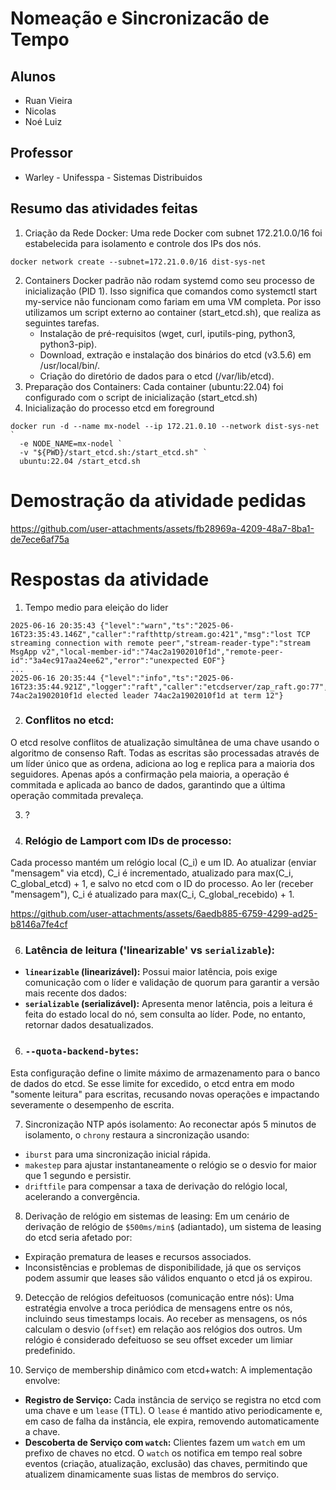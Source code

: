 # Nomeação e Sincronizacão de Tempo
## Alunos
- Ruan Vieira
- Nicolas
- Noé Luiz

## Professor
- Warley - Unifesspa - Sistemas Distribuidos

## Resumo das atividades feitas
1. Criação da Rede Docker: Uma rede Docker com subnet 172.21.0.0/16 foi estabelecida para isolamento e controle dos IPs dos nós.
```
docker network create --subnet=172.21.0.0/16 dist-sys-net
```
2. Containers Docker padrão não rodam systemd como seu processo de inicialização (PID 1). Isso significa que comandos como systemctl start my-service não funcionam como fariam em uma VM completa. Por isso utilizamos um script externo ao container (start_etcd.sh), que realiza as seguintes tarefas.
    - Instalação de pré-requisitos (wget, curl, iputils-ping, python3, python3-pip).
    - Download, extração e instalação dos binários do etcd (v3.5.6) em /usr/local/bin/.
    - Criação do diretório de dados para o etcd (/var/lib/etcd).
4. Preparação dos Containers: Cada container (ubuntu:22.04) foi configurado com o script de inicialização (start_etcd.sh)
3. Inicialização do processo etcd em foreground
```
docker run -d --name mx-nodel --ip 172.21.0.10 --network dist-sys-net `
  -e NODE_NAME=mx-nodel `
  -v "${PWD}/start_etcd.sh:/start_etcd.sh" `
  ubuntu:22.04 /start_etcd.sh
```

# Demostração da atividade pedidas
https://github.com/user-attachments/assets/fb28969a-4209-48a7-8ba1-de7ece6af75a

# Respostas da atividade
1. Tempo medio para eleição do lider
```
2025-06-16 20:35:43 {"level":"warn","ts":"2025-06-16T23:35:43.146Z","caller":"rafthttp/stream.go:421","msg":"lost TCP streaming connection with remote peer","stream-reader-type":"stream MsgApp v2","local-member-id":"74ac2a1902010f1d","remote-peer-id":"3a4ec917aa24ee62","error":"unexpected EOF"}
...
2025-06-16 20:35:44 {"level":"info","ts":"2025-06-16T23:35:44.921Z","logger":"raft","caller":"etcdserver/zap_raft.go:77","msg":"raft.node: 74ac2a1902010f1d elected leader 74ac2a1902010f1d at term 12"}
```

2. ### Conflitos no etcd:
O etcd resolve conflitos de atualização simultânea de uma chave usando o algoritmo de consenso Raft. Todas as escritas são processadas através de um líder único que as ordena, adiciona ao log e replica para a maioria dos seguidores. Apenas após a confirmação pela maioria, a operação é commitada e aplicada ao banco de dados, garantindo que a última operação commitada prevaleça.

3. ?

4. ### Relógio de Lamport com IDs de processo:
Cada processo mantém um relógio local (C_i) e um ID. Ao atualizar (enviar "mensagem" via etcd), C_i é incrementado, atualizado para max(C_i, C_global_etcd) + 1, e salvo no etcd com o ID do processo. Ao ler (receber "mensagem"), C_i é atualizado para max(C_i, C_global_recebido) + 1.


https://github.com/user-attachments/assets/6aedb885-6759-4299-ad25-b8146a7fe4cf



6. ### Latência de leitura ('linearizable' vs `serializable`):
* **`linearizable` (linearizável):** Possui maior latência, pois exige comunicação com o líder e validação de quorum para garantir a versão mais recente dos dados:
* **`serializable` (serializável):** Apresenta menor latência, pois a leitura é feita do estado local do nó, sem consulta ao líder. Pode, no entanto, retornar dados desatualizados.

6. ### `--quota-backend-bytes`:
Esta configuração define o limite máximo de armazenamento para o banco de dados do etcd. Se esse limite for excedido, o etcd entra em modo "somente leitura" para escritas, recusando novas operações e impactando severamente o desempenho de escrita.

7. Sincronização NTP após isolamento:
Ao reconectar após 5 minutos de isolamento, o `chrony` restaura a sincronização usando:
* `iburst` para uma sincronização inicial rápida.
* `makestep` para ajustar instantaneamente o relógio se o desvio for maior que 1 segundo e persistir.
* `driftfile` para compensar a taxa de derivação do relógio local, acelerando a convergência.

8. Derivação de relógio em sistemas de leasing:
Em um cenário de derivação de relógio de `$500ms/min$` (adiantado), um sistema de leasing do etcd seria afetado por:
* Expiração prematura de leases e recursos associados.
* Inconsistências e problemas de disponibilidade, já que os serviços podem assumir que leases são válidos enquanto o etcd já os expirou.

9. Detecção de relógios defeituosos (comunicação entre nós):
Uma estratégia envolve a troca periódica de mensagens entre os nós, incluindo seus timestamps locais. Ao receber as mensagens, os nós calculam o desvio (`offset`) em relação aos relógios dos outros. Um relógio é considerado defeituoso se seu offset exceder um limiar predefinido.

10. Serviço de membership dinâmico com etcd+watch:
A implementação envolve:
* **Registro de Serviço:** Cada instância de serviço se registra no etcd com uma chave e um `lease` (TTL). O `lease` é mantido ativo periodicamente e, em caso de falha da instância, ele expira, removendo automaticamente a chave.
* **Descoberta de Serviço com `watch`:** Clientes fazem um `watch` em um prefixo de chaves no etcd. O `watch` os notifica em tempo real sobre eventos (criação, atualização, exclusão) das chaves, permitindo que atualizem dinamicamente suas listas de membros do serviço.
